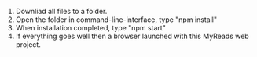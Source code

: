 1. Downliad all files to a folder.
2. Open the folder in command-line-interface,  type "npm install"
3. When installation completed, type "npm start"
4. If everything goes well then a browser launched with this MyReads web project.
